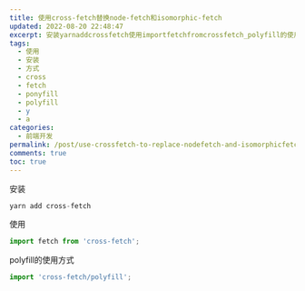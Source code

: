 ```yaml
---
title: 使用cross-fetch替换node-fetch和isomorphic-fetch
updated: 2022-08-20 22:48:47
excerpt: 安装yarnaddcrossfetch使用importfetchfromcrossfetch_polyfill的使用方式importcrossfetchpolyfill_
tags:
  - 使用
  - 安装
  - 方式
  - cross
  - fetch
  - ponyfill
  - polyfill
  - y
  - a
categories:
  - 前端开发
permalink: /post/use-crossfetch-to-replace-nodefetch-and-isomorphicfetch-wbuqq.html
comments: true
toc: true
---
```

安装

```ts
yarn add cross-fetch
```

使用

```ts
import fetch from 'cross-fetch';
```

polyfill的使用方式

```ts
import 'cross-fetch/polyfill';
```